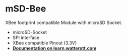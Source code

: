 # mSD-Bee
XBee footprint compatible Module with microSD Socket.

* microSD-Socket
* SPI interface
* XBee compatible Pinout (3.3V)
* **[Documentation on learn.watterott.com](http://learn.watterott.com/bee-modules/msd-bee/)**
